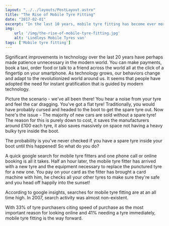 ```yaml
---
layout: "../../layouts/PostLayout.astro"
title: "The Rise of Mobile Tyre Fitting"
date: "2017-02-01"
excerpt: "In the last 10 years, mobile tyre fitting has become ever more popular. But why?"
img:
    url: '/img/the-rise-of-mobile-tyre-fitting.jpg' 
    alt: 'Lindleys Mobile Tyres van'
tags: ['Mobile tyre fitting']
---
```


Significant improvements in technology over the last 20 years have perhaps made patience unnecessary in the modern world. You can make payments, book a taxi, order food or talk to a friend across the world all at the click of a fingertip on your smartphone. As technology grows, our behaviors change and adapt to the revolutionized world around us. It seems that people have adopted the need for instant gratification that is guided by modern technology.

Picture the scenario - we've all been there! You hear a noise from your tyre and feel the car dragging. You've got a flat tyre! Traditionally, you would have probably cursed and headed to the boot to get the spare tyre out. Now here's the issue - The majority of new cars are sold without a spare tyre! The reason for this is purely down to cost, it saves the manufacturers around £100 each tyre, it also saves massively on space not having a heavy bulky tyre inside the boot.

The probability is you've never checked if you have a spare tyre inside your boot until this happened! So what do you do?

A quick google search for mobile tyre fitters and one phone call or online booking is all it takes. Half an hour later, the mobile tyre fitter has arrived with a new tyre and the equipment necessary to replace the punctured tyre for a new one. You pay on your card as the fitter has brought a card machine with him, he checks all your other tyres to make sure they're safe and you head off happily into the sunset!
 
According to google insights, searches for mobile tyre fitting are at an all time high. In 2007, search activity was almost non-existent.

With 33% of tyre purchasers citing speed of purchase as the most important reason for looking online and 41% needing a tyre immediately, mobile tyre fitting is the way forward.